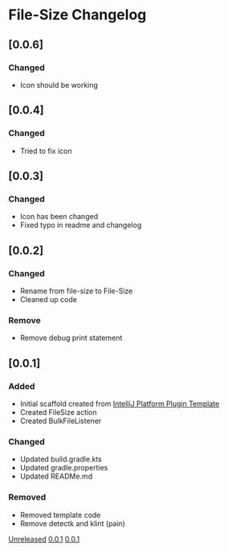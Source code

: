 <!-- Keep a Changelog guide -> https://keepachangelog.com -->

# File-Size Changelog

## [0.0.6]

### Changed

- Icon should be working

## [0.0.4]

### Changed

- Tried to fix icon

## [0.0.3]

### Changed

- Icon has been changed
- Fixed typo in readme and changelog

## [0.0.2]

### Changed

- Rename from file-size to File-Size
- Cleaned up code

### Remove

- Remove debug print statement

## [0.0.1]

### Added

- Initial scaffold created
  from [IntelliJ Platform Plugin Template](https://github.com/JetBrains/intellij-platform-plugin-template)
- Created FileSize action
- Created BulkFileListener

### Changed

- Updated build.gradle.kts
- Updated gradle.properties
- Updated READMe.md

### Removed

- Removed template code
- Remove detectk and klint (pain)

[Unreleased](https://github.com/filipwtf/File-Size/compare/v0.0.2...HEAD)
[0.0.1](https://github.com/filipwtf/file-size/releases/tag/v0.0.2)
[0.0.1](https://github.com/filipwtf/file-size/releases/tag/v0.0.1)